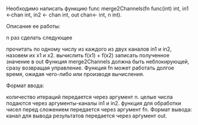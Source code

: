 Необходимо написать функцию func merge2Channels(fn func(int) int, in1 <-chan int, in2 <- chan int, out chan<- int, n int).

Описание ее работы:

n раз сделать следующее

прочитать по одному числу из каждого из двух каналов in1 и in2, назовем их x1 и x2.
вычислить f(x1) + f(x2)
записать полученное значение в out Функция merge2Channels должна быть неблокирующей, сразу возвращая управление.
Функция fn может работать долгое время, ожидая чего-либо или производя вычисления.

Формат ввода:

количество итераций передается через аргумент n.
целые числа подаются через аргументы-каналы in1 и in2.
функция для обработки чисел перед сложением передается через аргумент fn. Формат вывода:
канал для вывода результатов передается через аргумент out.
